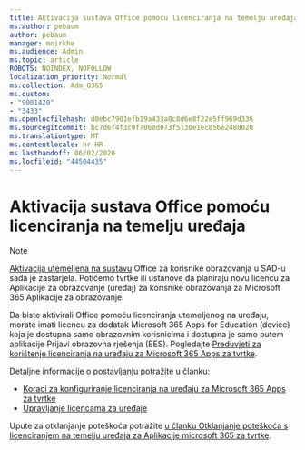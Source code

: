```yaml
---
title: Aktivacija sustava Office pomoću licenciranja na temelju uređaja
ms.author: pebaum
author: pebaum
manager: mnirkhe
ms.audience: Admin
ms.topic: article
ROBOTS: NOINDEX, NOFOLLOW
localization_priority: Normal
ms.collection: Adm_O365
ms.custom:
- "9001420"
- "3433"
ms.openlocfilehash: d0ebc7901efb19a433a0c8d6e8f22e5ff969d336
ms.sourcegitcommit: bc7d6f4f3c9f7060d073f5130e1ec856e248d020
ms.translationtype: MT
ms.contentlocale: hr-HR
ms.lasthandoff: 06/02/2020
ms.locfileid: "44504435"
---
```

# <a name="activating-office-using-device-based-licensing"></a>Aktivacija sustava Office pomoću licenciranja na temelju uređaja

> [!NOTE]
> [Aktivacija utemeljena na sustavu](https://aka.ms/officedba) Office za korisnike obrazovanja u SAD-u sada je zastarjela. Potičemo tvrtke ili ustanove da planiraju novu licencu za Aplikacije za obrazovanje (uređaj) za korisnike obrazovanja za Microsoft 365 Aplikacije za obrazovanje.

Da biste aktivirali Office pomoću licenciranja utemeljenog na uređaju, morate imati licencu za dodatak Microsoft 365 Apps for Education (device) koja je dostupna samo obrazovnim korisnicima i dostupna je samo putem aplikacije Prijavi obrazovna rješenja (EES). Pogledajte [Preduvjeti za korištenje licenciranja na uređaju za Microsoft 365 Apps za tvrtke](https://docs.microsoft.com/deployoffice/device-based-licensing#requirements-for-using-device-based-licensing-for-microsoft-365-apps-for-enterprise).


Detaljne informacije o postavljanju potražite u članku:

- [Koraci za konfiguriranje licenciranja na uređaju za Microsoft 365 Apps za tvrtke](https://docs.microsoft.com/deployoffice/device-based-licensing#steps-to-configure-device-based-licensing-for-microsoft-365-apps-for-enterprise)
- [Upravljanje licencama za uređaje](https://docs.microsoft.com/microsoft-365/admin/misc/manage-licenses-for-devices)

Upute za otklanjanje poteškoća potražite [u članku Otklanjanje poteškoća s licenciranjem na temelju uređaja za Aplikacije microsoft 365 za tvrtke](https://docs.microsoft.com/deployoffice/device-based-licensing#troubleshoot-device-based-licensing-for-microsoft-365-apps-for-enterprise).
